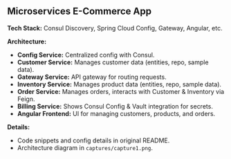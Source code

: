 ## Microservices E-Commerce App

**Tech Stack:** Consul Discovery, Spring Cloud Config, Gateway, Angular, etc.

**Architecture:**

* **Config Service:** Centralized config with Consul.
* **Customer Service:** Manages customer data (entities, repo, sample data).
* **Gateway Service:** API gateway for routing requests.
* **Inventory Service:** Manages product data (entities, repo, sample data).
* **Order Service:** Manages orders, interacts with Customer & Inventory via Feign.
* **Billing Service:** Shows Consul Config & Vault integration for secrets.
* **Angular Frontend:** UI for managing customers, products, and orders.

**Details:**

* Code snippets and config details in original README.
* Architecture diagram in `captures/capture1.png`.
